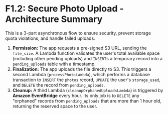 # F1.2: Secure Photo Upload - Architecture Summary

This is a 3-part asynchronous flow to ensure security, prevent storage quota violations, and handle failed uploads.

1.  **Permission:** The app requests a pre-signed S3 URL, sending the `file_size`. A Lambda function validates the user's total available space (including other pending uploads) and `INSERT`s a temporary record into a `pending_uploads` table with a timestamp.
2.  **Finalization:** The app uploads the file directly to S3. This triggers a second Lambda (`processPhotoLambda`), which performs a database transaction to `INSERT` the `photos` record, `UPDATE` the user's `storage_used`, and `DELETE` the record from `pending_uploads`.
3.  **Cleanup:** A third Lambda (`cleanupOrphanedUploadsLambda`) is triggered by **Amazon EventBridge** every hour. Its only job is to `DELETE` any "orphaned" records from `pending_uploads` that are more than 1 hour old, returning the reserved space to the user.
